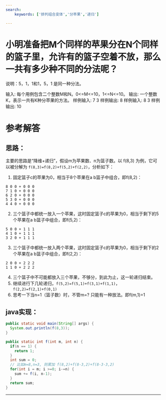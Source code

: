 ```yaml
---
search:
    keywords: ['排列组合变体','分苹果','递归']

---
```


# 小明准备把M个同样的苹果分在N个同样的篮子里，允许有的篮子空着不放，那么一共有多少种不同的分法呢？
说明：5，1，1和1，5，1 是同一种分法。

输入:	每个用例包含二个整数M和N。0<=M<=10，1<=N<=10。
输出:	一个整数K，表示一共有K种分苹果的方法。
样例输入:	7 3
样例输出:	8
样例输入:	8 3
样例输出:	10

# 参考解答

## 思路：

主要的思路是“降维+递归”，假设m为苹果数、n为篮子数。以 f(8,3) 为例，它可以被分解为 `f(8,3)=f(8,2)+f(5,2)+f(2,2)`，分析如下：

1. 固定篮子c的苹果为0，相当于8个苹果在a b篮子中组合，即f(8,2)：
```
8 0 0 + 0 0 0
7 1 0 + 0 0 0
6 2 0 + 0 0 0
5 3 0 + 0 0 0
4 4 0 + 0 0 0
```
2. 三个篮子中都统一放入一个苹果，这时固定篮子c的苹果为0，相当于剩下的5个苹果在a b篮子中组合，即f(5,2)：
```
5 0 0 + 1 1 1
4 1 0 + 1 1 1
3 2 0 + 1 1 1
```
3. 三个篮子中都统一放入两个苹果，这时固定篮子c的苹果为0，相当于剩下的2个苹果在a b篮子中组合，即f(2,2)：
```
2 0 0 + 2 2 2
1 1 0 + 2 2 2
```
4. 三个篮子中不可能都放入三个苹果，不够分，到此为止，这一轮递归结束。
5. 继续进行下几轮递归，`f(5,2)=f(5,1)+f(3,1)+f(1,1)`，`f(2,2)=f(2,1)+f(0,1)`
6. 思考一下当n=1（篮子数）时，不管m=? 只能有一种放法。即f(m,1)=1

## java实现：
```java
public static void main(String[] args) {
  System.out.println(f(8,3));
}

public static int f(int m, int n) {
  if(n == 1) {
    return 1;
  }
  int sum = 0;
  // 比如m=8,n=3, 则累加 f(8,2)+f(8-3,2)+f(8-3-3,2)
  for(int i = m; i >=0; i-=n) {
    sum += f(i, n-1);
  }
  return sum;
}
```
---